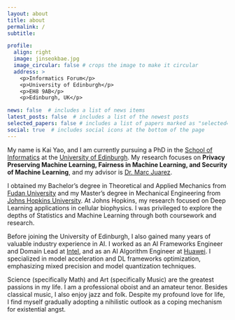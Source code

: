 ```yaml
---
layout: about
title: about
permalink: /
subtitle: 

profile:
  align: right
  image: jinseokbae.jpg
  image_circular: false # crops the image to make it circular
  address: >
    <p>Informatics Forum</p>
    <p>University of Edinburgh</p>
    <p>EH8 9AB</p>
    <p>Edinburgh, UK</p>

news: false  # includes a list of news items
latest_posts: false  # includes a list of the newest posts
selected_papers: false # includes a list of papers marked as "selected={true}"
social: true  # includes social icons at the bottom of the page
---
```


My name is Kai Yao, and I am currently pursuing a PhD in the [School of Informatics](https://www.ed.ac.uk/informatics) at the [University of Edinburgh](https://www.ed.ac.uk/). My research focuses on **Privacy Preserving Machine Learning, Fairness in Machine Learning, and Security of Machine Learning**, and my advisor is [Dr. Marc Juarez](https://mjuarezm.github.io/).

I obtained my Bachelor’s degree in Theoretical and Applied Mechanics from [Fudan University](https://www.fudan.edu.cn/en/) and my Master’s degree in Mechanical Engineering from [Johns Hopkins University](https://www.jhu.edu/). At Johns Hopkins, my research focused on Deep Learning applications in cellular biophysics. I was privileged to explore the depths of Statistics and Machine Learning through both coursework and research.

Before joining the University of Edinburgh, I also gained many years of valuable industry experience in AI. I worked as an AI Frameworks Engineer and Domain Lead at [Intel](https://www.intel.com/content/www/us/en/homepage.html), and as an AI Algorithm Engineer at [Huawei](https://www.huawei.com/en/). I specialized in model acceleration and DL frameworks optimization, emphasizing mixed precision and model quantization techniques.

Science (specifically Math) and Art (specifically Music) are the greatest passions in my life. I am a professional oboist and an amateur tenor. Besides classical music, I also enjoy jazz and folk. Despite my profound love for life, I find myself gradually adopting a nihilistic outlook as a coping mechanism for existential angst.